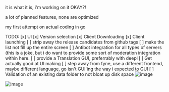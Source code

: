 it is what it is, i'm working on it OKAY?!

a lot of planned features, none are optimized

my first attempt on actual coding in go

TODO:
[x] UI
[x] Version selection
[x] Client Downloading
[x] Client launching
[ ] strip away the release candidates from github tags
[ ] make the list not fill up the entire screen
[ ] Antibot integration for all types of servers (this is a joke, but i do want to provide some sort of moderation integration within here. 
[ ] provide a Translation GUI, preferrably with deepl
[ ] Get actually good at UI making
[ ] step away from fyne, use a different frontend, maybe different language, go isn't GUI'ing the way i expected to GUI
[ ] Validation of an existing data folder to not bloat up disk space
![image](https://github.com/user-attachments/assets/518af2f4-de83-49d1-8fb9-5e6e145dc95d)

![image](https://github.com/user-attachments/assets/4ee11110-e18d-41dd-812d-5f982550375c)
